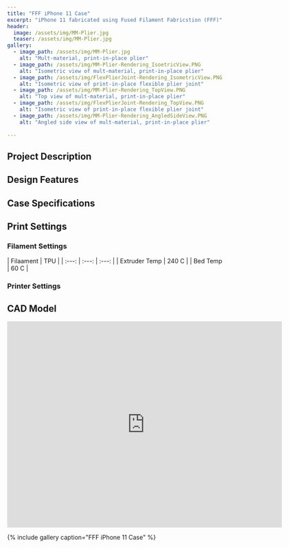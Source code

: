 ```yaml
---
title: "FFF iPhone 11 Case"
excerpt: "iPhone 11 fabricated using Fused Filament Fabricstion (FFF)"
header:
  image: /assets/img/MM-Plier.jpg
  teaser: /assets/img/MM-Plier.jpg
gallery:
  - image_path: /assets/img/MM-Plier.jpg
    alt: "Mult-material, print-in-place plier"
  - image_path: /assets/img/MM-Plier-Rendering_IsoetricView.PNG
    alt: "Isometric view of mult-material, print-in-place plier"
  - image_path: /assets/img/FlexPlierJoint-Rendering_IsometricView.PNG
    alt: "Isometric view of print-in-place flexible plier joint"
  - image_path: /assets/img/MM-Plier-Rendering_TopView.PNG
    alt: "Top view of mult-material, print-in-place plier"
  - image_path: /assets/img/FlexPlierJoint-Rendering_TopView.PNG
    alt: "Isometric view of print-in-place flexible plier joint"
  - image_path: /assets/img/MM-Plier-Rendering_AngledSideView.PNG
    alt: "Angled side view of mult-material, print-in-place plier"
   
---
```

## Project Description
   
## Design Features

## Case Specifications

## Print Settings
### Filament Settings
  | Filaament | TPU |
  | :---: | :---: | :---: |
  | Extruder Temp | 240 C |
  | Bed Temp | 60 C |

### Printer Settings

## CAD Model
<iframe src="https://vanderbilt643.autodesk360.com/shares/public/SH35dfcQT936092f0e43cc211088f1e23722?mode=embed" width="640" height="480" allowfullscreen="true" webkitallowfullscreen="true" mozallowfullscreen="true"  frameborder="0"></iframe>

{% include gallery caption="FFF iPhone 11 Case" %}
